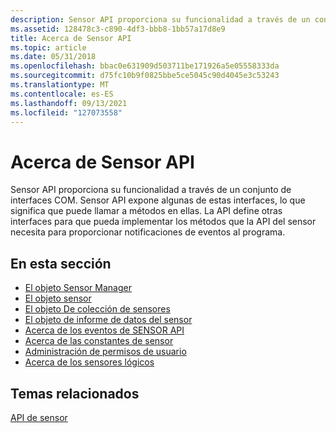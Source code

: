 ```yaml
---
description: Sensor API proporciona su funcionalidad a través de un conjunto de interfaces COM.
ms.assetid: 128478c3-c890-4df3-bbb8-1bb57a17d8e9
title: Acerca de Sensor API
ms.topic: article
ms.date: 05/31/2018
ms.openlocfilehash: bbac0e631909d503711be171926a5e05558333da
ms.sourcegitcommit: d75fc10b9f0825bbe5ce5045c90d4045e3c53243
ms.translationtype: MT
ms.contentlocale: es-ES
ms.lasthandoff: 09/13/2021
ms.locfileid: "127073558"
---
```

# <a name="about-the-sensor-api"></a>Acerca de Sensor API

Sensor API proporciona su funcionalidad a través de un conjunto de interfaces COM. Sensor API expone algunas de estas interfaces, lo que significa que puede llamar a métodos en ellas. La API define otras interfaces para que pueda implementar los métodos que la API del sensor necesita para proporcionar notificaciones de eventos al programa.

## <a name="in-this-section"></a>En esta sección

-   [El objeto Sensor Manager](the-sensor-manager.md)
-   [El objeto sensor](the-sensor-object.md)
-   [El objeto De colección de sensores](the-sensor-collection-object.md)
-   [El objeto de informe de datos del sensor](the-sensor-data-report-object.md)
-   [Acerca de los eventos de SENSOR API](about-sensor-events.md)
-   [Acerca de las constantes de sensor](about-sensor-constants.md)
-   [Administración de permisos de usuario](managing-user-permissions.md)
-   [Acerca de los sensores lógicos](about-logical-sensors.md)

## <a name="related-topics"></a>Temas relacionados

<dl> <dt>

[API de sensor](portal.md)
</dt> </dl>

 

 



